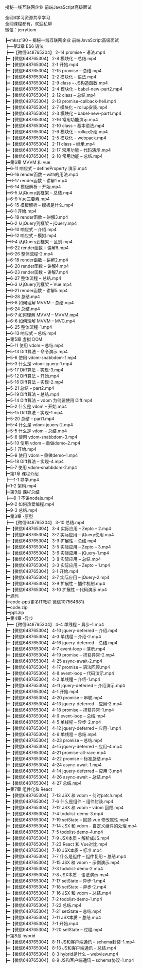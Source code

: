 揭秘一线互联网企业 前端JavaScript高级面试

全网it学习资源共享学习<br>全网课程都有，欢迎私聊<br>微信：jerryttom<br>

┣━mksz190 – 揭秘一线互联网企业 前端JavaScript高级面试<br> ┣━第2章 ES6 语法<br> ┣━【微信648765304】 2-14 promise – 语法.mp4<br> ┣━【微信648765304】 2-8 模块化 – 总结.mp4<br> ┣━【微信648765304】 2-1 开始.mp4<br> ┣━【微信648765304】 2-15 promise – 总结.mp4<br> ┣━【微信648765304】 2-2 模块化 – 语法.mp4<br> ┣━【微信648765304】 2-9 class – JS构造函数.mp4<br> ┣━【微信648765304】 2-4 模块化 – babel-new-part2.mp4<br> ┣━【微信648765304】 2-12 class – 总结.mp4<br> ┣━【微信648765304】 2-13 promise-callback-hell.mp4<br> ┣━【微信648765304】 2-7 模块化 – rollup安装.mp4<br> ┣━【微信648765304】 2-3 模块化 – babel-new-part1.mp4<br> ┣━【微信648765304】 2-16 常用功能演示.mp4<br> ┣━【微信648765304】 2-10 class – 基本语法.mp4<br> ┣━【微信648765304】 2-6 模块化 – rollup介绍.mp4<br> ┣━【微信648765304】 2-5 模块化 – webpack.mp4<br> ┣━【微信648765304】 2-11 class – 继承.mp4<br> ┣━【微信648765304】 2-17 常用功能 – 代码演示.mp4<br> ┣━【微信648765304】 2-18 常用功能 – 总结.mp4<br> ┣━第6章 MVVM 和 vue<br> ┣━6-11 响应式 – defineProperty 演示.mp4<br> ┣━6-16 render函数 – with的用法.mp4<br> ┣━6-17 render函数 – 讲解1.mp4<br> ┣━6-14 模板解析 – 开始.mp4<br> ┣━6-5 从jQuery到框架 – 总结.mp4<br> ┣━6-9 Vue三要素.mp4<br> ┣━6-15 模板解析 – 模板是什么.mp4<br> ┣━6-1 开始.mp4<br> ┣━6-19 render函数 – 讲解3.mp4<br> ┣━6-2 从jQuery到框架 – jQuery.mp4<br> ┣━6-10 响应式 – 介绍.mp4<br> ┣━6-12 响应式 – 模拟.mp4<br> ┣━6-4 从jQuery到框架 – 区别.mp4<br> ┣━6-22 render函数 – 讲解6.mp4<br> ┣━6-26 整体流程-2.mp4<br> ┣━6-18 render函数 – 讲解2.mp4<br> ┣━6-20 render函数 – 讲解4.mp4<br> ┣━6-23 render函数 – 讲解7.mp4<br> ┣━6-27 整体流程 – 总结.mp4<br> ┣━6-3 从jQuery到框架 – Vue.mp4<br> ┣━6-21 render函数 – 讲解5.mp4<br> ┣━6-28 总结.mp4<br> ┣━6-8 如何理解 MVVM – 总结.mp4<br> ┣━6-24 总结.mp4<br> ┣━6-7 如何理解 MVVM – MVVM.mp4<br> ┣━6-6 如何理解 MVVM – MVC.mp4<br> ┣━6-25 整体流程-1.mp4<br> ┣━6-13 响应式 – 总结.mp4<br> ┣━第5章 虚拟 DOM<br> ┣━5-11 使用 vdom – 总结.mp4<br> ┣━5-13 Diff算法 – 命令演示.mp4<br> ┣━5-6 使用 vdom-snabbdom-1.mp4<br> ┣━5-3 什么是 vdom-jquery-1.mp4<br> ┣━5-17 Diff算法 – 实现-3.mp4<br> ┣━5-12 Diff算法 – 开始.mp4<br> ┣━5-16 Diff算法 – 实现-2.mp4<br> ┣━5-21 总结 – part2.mp4<br> ┣━5-19 Diff算法 – 总结.mp4<br> ┣━5-14 Diff算法 – vdom 为何要使用 Diff.mp4<br> ┣━5-2 什么是 vdom – 开始.mp4<br> ┣━5-15 Diff算法 – 实现-1.mp4<br> ┣━5-20 总结 – part1.mp4<br> ┣━5-4 什么是 vdom-jquery-2.mp4<br> ┣━5-5 什么是 vdom – 总结.mp4<br> ┣━5-8 使用 vdom-snabbdom-3.mp4<br> ┣━5-10 使用 vdom – 重做demo-2.mp4<br> ┣━5-1 开始.mp4<br> ┣━5-9 使用 vdom – 重做demo-1.mp4<br> ┣━5-18 Diff算法 – 实现-4.mp4<br> ┣━5-7 使用 vdom-snabbdom-2.mp4<br> ┣━第1章 课程介绍<br> ┣━1-1 导学.mp4<br> ┣━1-2 架构.mp4<br> ┣━第9章 课程总结<br> ┣━9-1 不讲nodejs.mp4<br> ┣━9-2 如何热爱编程.mp4<br> ┣━9-3 总结.mp4<br> ┣━第3章 -原型<br> ┣━【微信648765304】 3-10 总结.mp4<br> ┣━【微信648765304】 3-4 实际应用 – Zepto – 2.mp4<br> ┣━【微信648765304】 3-2 实际应用 – jQuery使用.mp4<br> ┣━【微信648765304】 3-9 扩展性 – 总结.mp4<br> ┣━【微信648765304】 3-5 实际应用 – Zepto – 3.mp4<br> ┣━【微信648765304】 3-6 实际应用 – jQuery-1.mp4<br> ┣━【微信648765304】 3-8 实际应用 – 总结.mp4<br> ┣━【微信648765304】 3-3 实际应用 – Zepto – 1.mp4<br> ┣━【微信648765304】 3-1 开始.mp4<br> ┣━【微信648765304】 3-7 实际应用 – jQuery-2.mp4<br> ┣━【微信648765304】 3-9 扩展性 – 插件机制.mp4<br> ┣━【微信648765304】 3-10 扩展性 – 代码演示.mp4<br> ┣━源码<br> ┣━code-ppt(更多IT教程 微信107564881)<br> ┣━code.zip<br> ┣━ppt.zip<br> ┣━第4章 -异步<br> ┣━【微信648765304】 4-4 单线程 – 异步-1.mp4<br> ┣━【微信648765304】 4-10 jquery-deferred – 介绍.mp4<br> ┣━【微信648765304】 4-3 单线程 – 介绍-2.mp4<br> ┣━【微信648765304】 4-16 jquery-deferred – 总结.mp4<br> ┣━【微信648765304】 4-7 event-loop – 演示.mp4<br> ┣━【微信648765304】 4-19 promise – 捕获异常-2.mp4<br> ┣━【微信648765304】 4-25 async-await-2.mp4<br> ┣━【微信648765304】 4-17 promise – 语法回顾.mp4<br> ┣━【微信648765304】 4-8 event-loop – 代码演示.mp4<br> ┣━【微信648765304】 4-2 单线程 – 介绍-1.mp4<br> ┣━【微信648765304】 4-11 jquery-deferred – 介绍演示.mp4<br> ┣━【微信648765304】 4-1 开始.mp4<br> ┣━【微信648765304】 4-20 promise – 串联.mp4<br> ┣━【微信648765304】 4-13 jquery-deferred – 应用-2.mp4<br> ┣━【微信648765304】 4-18 promise – 捕获异常-1.mp4<br> ┣━【微信648765304】 4-9 event-loop – 总结.mp4<br> ┣━【微信648765304】 4-5 单线程 – 异步-2.mp4<br> ┣━【微信648765304】 4-12 jquery-deferred – 应用-1.mp4<br> ┣━【微信648765304】 4-6 单线程 – 总结.mp4<br> ┣━【微信648765304】 4-23 promise – 总结.mp4<br> ┣━【微信648765304】 4-15 jquery-deferred – 应用-4.mp4<br> ┣━【微信648765304】 4-21 promise-all-race.mp4<br> ┣━【微信648765304】 4-22 promise – 标准总结.mp4<br> ┣━【微信648765304】 4-24 async-await-1.mp4<br> ┣━【微信648765304】 4-14 jquery-deferred – 应用-3.mp4<br> ┣━【微信648765304】 4-26 async-await – 总结.mp4<br> ┣━【微信648765304】 4-27 总结.mp4<br> ┣━第7章 组件化和 React<br> ┣━【微信648765304】 7-13 JSX 和 vdom – 何时patch.mp4<br> ┣━【微信648765304】 7-6 什么是组件 – 组件封装.mp4<br> ┣━【微信648765304】 7-12 JSX 和 vdom – vdom 回顾.mp4<br> ┣━【微信648765304】 7-4 todolist-demo-3.mp4<br> ┣━【微信648765304】 7-19 setState – 回顾 vue 修改属性.mp4<br> ┣━【微信648765304】 7-14 JSX 和 vdom – 自定义组件的处理.mp4<br> ┣━【微信648765304】 7-5 todolist-demo-4.mp4<br> ┣━【微信648765304】 7-9 JSX本质 – 解析成JS.mp4<br> ┣━【微信648765304】 7-23 React 和 Vue对比.mp4<br> ┣━【微信648765304】 7-10 JSX本质 – 标准.mp4<br> ┣━【微信648765304】 7-7 什么是组件 – 组件复用 – 总结.mp4<br> ┣━【微信648765304】 7-15 JSX 和 vdom – 示例演示.mp4<br> ┣━【微信648765304】 7-3 todolist-demo-2.mp4<br> ┣━【微信648765304】 7-8 JSX本质 – 语法演示.mp4<br> ┣━【微信648765304】 7-17 setState – 异步-1.mp4<br> ┣━【微信648765304】 7-18 setState – 异步-2.mp4<br> ┣━【微信648765304】 7-16 JSX 和 vdom – 总结.mp4<br> ┣━【微信648765304】 7-2 todolist-demo-1.mp4<br> ┣━【微信648765304】 7-22 总结.mp4<br> ┣━【微信648765304】 7-21 setState – 总结.mp4<br> ┣━【微信648765304】 7-11 JSX本质 – 总结.mp4<br> ┣━【微信648765304】 7-1 开始.mp4<br> ┣━【微信648765304】 7-20 setState – 过程.mp4<br> ┣━第8章 hybrid<br> ┣━【微信648765304】 8-11 JS和客户端通讯 – schema封装-1.mp4<br> ┣━【微信648765304】 8-13 JS和客户端通讯 – 总结.mp4<br> ┣━【微信648765304】 8-3 hybrid是什么 – webview.mp4<br> ┣━【微信648765304】 8-9 JS和客户端通讯 – schema协议-1.mp4<br>